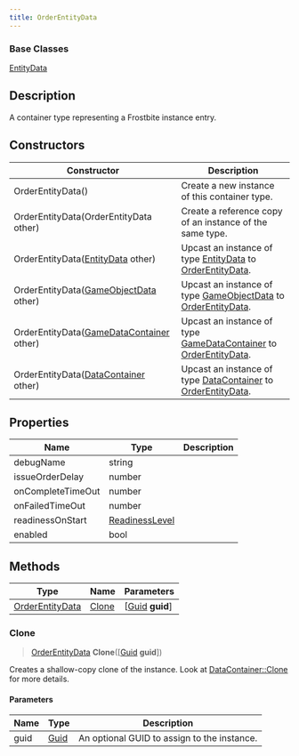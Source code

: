 ```yaml
---
title: OrderEntityData
---
```

### Base Classes

[EntityData](EntityData)

## Description

A container type representing a Frostbite instance entry.

## Constructors

| Constructor                                                                | Description                                                                                                           |
| -------------------------------------------------------------------------- | --------------------------------------------------------------------------------------------------------------------- |
| OrderEntityData()                                                          | Create a new instance of this container type.                                                                         |
| OrderEntityData(OrderEntityData other)                                     | Create a reference copy of an instance of the same type.                                                              |
| OrderEntityData([EntityData](EntityData) other)                            | Upcast an instance of type [EntityData](EntityData) to [OrderEntityData](OrderEntityData).                            |
| OrderEntityData([GameObjectData](GameObjectData) other)                    | Upcast an instance of type [GameObjectData](GameObjectData) to [OrderEntityData](OrderEntityData).                    |
| OrderEntityData([GameDataContainer](GameDataContainer) other)              | Upcast an instance of type [GameDataContainer](GameDataContainer) to [OrderEntityData](OrderEntityData).              |
| OrderEntityData([DataContainer](/vext/ref/shared/class/datacontainer) other) | Upcast an instance of type [DataContainer](/vext/ref/shared/class/datacontainer) to [OrderEntityData](OrderEntityData). |

## Properties

| Name              | Type                             | Description |
| ----------------- | -------------------------------- | ----------- |
| debugName         | string                           |             |
| issueOrderDelay   | number                           |             |
| onCompleteTimeOut | number                           |             |
| onFailedTimeOut   | number                           |             |
| readinessOnStart  | [ReadinessLevel](ReadinessLevel) |             |
| enabled           | bool                             |             |

## Methods

| Type                               | Name            | Parameters                                     |
| ---------------------------------- | --------------- | ---------------------------------------------- |
| [OrderEntityData](OrderEntityData) | [Clone](#clone) | \[[Guid](/vext/ref/shared/class/guid) **guid**\] |

### Clone

> [OrderEntityData](OrderEntityData) **Clone**(\[[Guid](/vext/ref/shared/class/guid) **guid**\])

Creates a shallow-copy clone of the instance. Look at [DataContainer::Clone](/vext/ref/shared/class/datacontainer#clone) for more details.

#### Parameters

| Name | Type         | Description                                 |
| ---- | ------------ | ------------------------------------------- |
| guid | [Guid](Guid) | An optional GUID to assign to the instance. |
